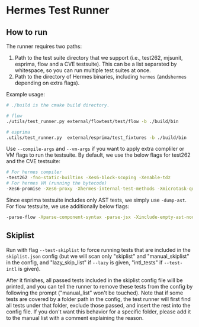 # Hermes Test Runner

## How to run

The runner requires two paths:
1. Path to the test suite directory that we support (i.e., test262, mjsunit,
esprima, flow and a CVE testsuite). This can be
a list separated by whitespace, so you can run multiple test suites at once.
2. Path to the directory of Hermes binaries, including `hermes` (and`shermes`
depending on extra flags).

Example usage:

```sh
# ./build is the cmake build directory.

# flow
./utils/test_runner.py external/flowtest/test/flow -b ./build/bin

# esprima
.utils/test_runner.py  external/esprima/test_fixtures -b ./build/bin
```

Use `--compile-args` and `--vm-args` if you want to apply extra compliler or VM
flags to run the testsuite. By default, we use the below flags for test262 and
the CVE testsuite:
```sh
# For hermes compiler
-test262 -fno-static-builtins -Xes6-block-scoping -Xenable-tdz
# For hermes VM (running the bytecode)
-Xes6-promise -Xes6-proxy -Xhermes-internal-test-methods -Xmicrotask-queue
```

Since esprima testsuite includes only AST tests, we simply use `-dump-ast`. For
flow testsuite, we use additionally below flags:
```sh
-parse-flow -Xparse-component-syntax -parse-jsx -Xinclude-empty-ast-nodes -Xparse-flow-match
```

## Skiplist

Run with flag `--test-skiplist` to force running tests that are included in the
`skiplist.json` config (but we will scan only "skiplist" and "manual_skiplist"
in the config, and "lazy_skip_list" if `--lazy` is given, "intl_tests" if
`--test-intl` is given).

After it finishes, all passed tests included in the skiplist config file will be
printed, and you can tell the runner to remove these tests from the config by
following the prompt ("manual_list" won't be touched). Note that if some tests
are covered by a folder path in the config, the test runner will first find all
tests under that folder, exclude those passed, and insert the rest into the
config file. If you don't want this behavior for a specific folder, please add
it to the manual list with a comment explaining the reason.
